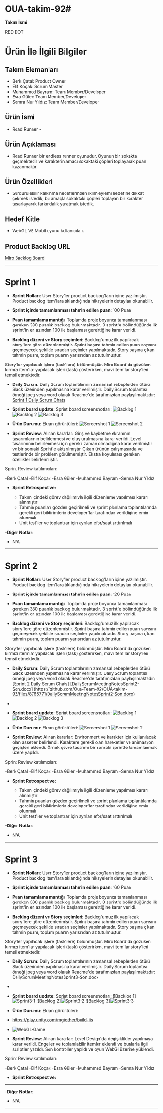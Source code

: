 # OUA-takim-92# 

**Takım İsmi**

RED DOT

# Ürün İle İlgili Bilgiler

## Takım Elemanları

- Berk Çatal: Product Owner
- Elif Koçak: Scrum Master
- Muhammed Bayram: Team Member/Developer
- Esra Güler: Team Member/Developer
- Semra Nur Yıldız: Team Member/Developer

## Ürün İsmi

- Road Runner -

## Ürün Açıklaması

- Road Runner bir endless runner oyunudur. Oyunun bir sokakta geçmektedir ve karakterin amacı sokaktaki çöpleri toplayarak puan kazanmaktır.   

## Ürün Özellikleri

- Sürdürülebilir kalkınma hedeflerinden iklim eylemi hedefine dikkat çekmek istedik, bu amaçla sokaktaki çöpleri toplayan bir karakter tasarlayarak farkındalık yaratmak istedik.

## Hedef Kitle

- WebGL VE Mobil oyunu kullanıcıları. 


## Product Backlog URL

[Miro Backlog Board](https://miro.com/app/board/uXjVO6IADgc=/?share_link_id=633196237869)

---

# Sprint 1

- **Sprint Notları**: User Story'ler product backlog'ların içine yazılmıştır. Product backlog item'lara tıklandığında hikayelerin detayları okunabilir.

- **Sprint içinde tamamlanması tahmin edilen puan**: 100 Puan

- **Puan tamamlama mantığı**: Toplamda proje boyunca tamamlanması gereken 380 puanlık backlog bulunmaktadır. 3 sprint'e bölündüğünde ilk sprint'in en azından 100 ile başlaması gerektiğine karar verildi.

- **Backlog düzeni ve Story seçimleri**: Backlog'umuz ilk yapılacak story'lere göre düzenlenmiştir. Sprint başına tahmin edilen puan sayısını geçmeyecek şekilde sıradan seçimler yapılmaktadır. Story başına çıkan tahmin puanı, toplam puanın yarısından az tutulmuştur. 

Story'ler yapılacak işlere (task'lere) bölünmüştür. Miro Board'da gözüken kırmızı item'lar yapılacak işleri (task) gösterirken, mavi item'lar story'leri temsil etmektedir.

- **Daily Scrum**: Daily Scrum toplantılarının zamansal sebeplerden ötürü Slack üzerinden yapılmasına karar verilmiştir. Daily Scrum toplantısı örneği jpeg veya word olarak Readme'de tarafımızdan paylaşılmaktadır: [Sprint 1 Daily Scrum Chats](https://github.com/Oua-Team-92/OUA-takim-92/files/8647543/DailyScrumMeetingNotesSprint1-Son.docx)

- **Sprint board update**: Sprint board screenshotları: 
![Backlog 1](https://user-images.githubusercontent.com/14163747/167310075-33173661-79fb-4293-a058-ddbcf3aed86d.png)
![Backlog 2](https://user-images.githubusercontent.com/14163747/167310154-f1386915-4426-4d5f-86a1-7e4b510682f4.png)
![Backlog 3](https://user-images.githubusercontent.com/14163747/167310178-22612d24-b6ee-4bdf-87b1-3c809ae5548a.png)

- **Ürün Durumu**: Ekran görüntüleri:
  ![Screenshot 1](https://user-images.githubusercontent.com/14163747/167310204-dbb00a97-1e86-4dd8-9200-8aa84160178f.png)
  ![Screenshot 2](https://user-images.githubusercontent.com/14163747/167310208-357294aa-58a2-4eb2-b14a-a05a6c50f1c5.png)

- **Sprint Review**: 
Alınan kararlar: Giriş ve kaybetme ekranının tasarımlarının belirlenmesi ve oluşturulmasına karar verildi. Level tasarımının belirlenmesi için gerekli zaman olmadığına karar verilmiştir ve bir sonraki Sprint'e aktarılmıştır. Çıkan ürünün çalışmasında ve testlerinde bir problem görülmemiştir. Ekstra koyulması gereken özellikler belirlenmiştir. 

Sprint Review katılımcıları: 

-Berk Çatal 
-Elif Koçak
-Esra Güler
-Muhammed Bayram
-Semra Nur Yıldız

- **Sprint Retrospective:**

  - Takım içindeki görev dağılımıyla ilgili düzenleme yapılması kararı alınmıştır
  - Tahmin puanları gözden geçirilmeli ve sprint planlama toplantılarında gerekli geri bildirimlerin developer'lar tarafından verildiğine emin olunmalı
  - Unit test'ler ve toplantılar için ayrılan efor/saat arttırılmalı 
  

-**Diğer Notlar**:
- N/A

---

# Sprint 2

- **Sprint Notları**: User Story'ler product backlog'ların içine yazılmıştır. Product backlog item'lara tıklandığında hikayelerin detayları okunabilir.

- **Sprint içinde tamamlanması tahmin edilen puan**: 120 Puan

- **Puan tamamlama mantığı**: Toplamda proje boyunca tamamlanması gereken 380 puanlık backlog bulunmaktadır. 3 sprint'e bölündüğünde ilk sprint'in en azından 100 ile başlaması gerektiğine karar verildi.

- **Backlog düzeni ve Story seçimleri**: Backlog'umuz ilk yapılacak story'lere göre düzenlenmiştir. Sprint başına tahmin edilen puan sayısını geçmeyecek şekilde sıradan seçimler yapılmaktadır. Story başına çıkan tahmin puanı, toplam puanın yarısından az tutulmuştur. 

Story'ler yapılacak işlere (task'lere) bölünmüştür. Miro Board'da gözüken kırmızı item'lar yapılacak işleri (task) gösterirken, mavi item'lar story'leri temsil etmektedir.

- **Daily Scrum**: Daily Scrum toplantılarının zamansal sebeplerden ötürü Slack üzerinden yapılmasına karar verilmiştir. Daily Scrum toplantısı örneği jpeg veya word olarak Readme'de tarafımızdan paylaşılmaktadır: [Sprint 2 Daily Scrum Chats] [DailyScrumMeetingNotesSprint2-Son.docx] (https://github.com/Oua-Team-92/OUA-takim-92/files/8765771/DailyScrumMeetingNotesSprint2-Son.docx)
- 
- **Sprint board update**: Sprint board screenshotları: 
![Backlog 1](https://user-images.githubusercontent.com/14163747/170119647-166ebe12-4d5d-4724-998d-f093fda1a3c7.png)
![Backlog 2](https://user-images.githubusercontent.com/14163747/170119636-f6253c83-3a5d-4652-92c6-05bed0962a70.png)
![Backlog 3](https://user-images.githubusercontent.com/14163747/170119626-fff2404a-c5a2-4650-b235-bff34b6c5019.png)

- **Ürün Durumu**: Ekran görüntüleri:
  ![Screenshot 1](https://user-images.githubusercontent.com/14163747/170120099-55514d4a-17d4-43fa-b467-a6db2961ff11.png)
  ![Screenshot 2](https://user-images.githubusercontent.com/14163747/170120157-5d7adf39-4a53-49c9-9ae9-905f4e8fdd9d.png)

- **Sprint Review**: 
Alınan kararlar: Environment ve karakter için kullanılacak olan assetler belirlendi. Karaktere gerekli olan hareketler ve animasyon geçişleri eklendi. Örnek çevre tasarımı bir sonraki sprintte tamamlanmak üzere yapıldı.

Sprint Review katılımcıları: 

-Berk Çatal 
-Elif Koçak
-Esra Güler
-Muhammed Bayram
-Semra Nur Yıldız

- **Sprint Retrospective:**

  - Takım içindeki görev dağılımıyla ilgili düzenleme yapılması kararı alınmıştır
  - Tahmin puanları gözden geçirilmeli ve sprint planlama toplantılarında gerekli geri bildirimlerin developer'lar tarafından verildiğine emin olunmalı
  - Unit test'ler ve toplantılar için ayrılan efor/saat arttırılmalı 
  

-**Diğer Notlar**:
- N/A

---

# Sprint 3

- **Sprint Notları**: User Story'ler product backlog'ların içine yazılmıştır. Product backlog item'lara tıklandığında hikayelerin detayları okunabilir.

- **Sprint içinde tamamlanması tahmin edilen puan**: 160 Puan

- **Puan tamamlama mantığı**: Toplamda proje boyunca tamamlanması gereken 380 puanlık backlog bulunmaktadır. 3 sprint'e bölündüğünde ilk sprint'in en azından 100 ile başlaması gerektiğine karar verildi.

- **Backlog düzeni ve Story seçimleri**: Backlog'umuz ilk yapılacak story'lere göre düzenlenmiştir. Sprint başına tahmin edilen puan sayısını geçmeyecek şekilde sıradan seçimler yapılmaktadır. Story başına çıkan tahmin puanı, toplam puanın yarısından az tutulmuştur. 

Story'ler yapılacak işlere (task'lere) bölünmüştür. Miro Board'da gözüken kırmızı item'lar yapılacak işleri (task) gösterirken, mavi item'lar story'leri temsil etmektedir.

- **Daily Scrum**: Daily Scrum toplantılarının zamansal sebeplerden ötürü Slack üzerinden yapılmasına karar verilmiştir. Daily Scrum toplantısı örneği jpeg veya word olarak Readme'de tarafımızdan paylaşılmaktadır: [DailyScrumMeetingNotesSprint3-Son.docx](https://github.com/Oua-Team-92/OUA-takim-92/files/8846729/DailyScrumMeetingNotesSprint3-Son.docx)
- 
- **Sprint board update**: Sprint board screenshotları: 
![Backlog 1]![Sprint3-1](https://user-images.githubusercontent.com/14163747/172224610-2e01a7d3-1f63-44cc-a8d0-b611f8da093c.png)
![Backlog 2]![Sprint3-2](https://user-images.githubusercontent.com/14163747/172224622-5e294484-c0b3-4a0f-aac2-c61f1758d9a5.png)
![Backlog 3]![Sprint3-3](https://user-images.githubusercontent.com/14163747/172224626-94bdd65b-02d5-4ae4-8fae-c186800efa4b.png)

- **Ürün Durumu**: Ekran görüntüleri:
- https://play.unity.com/mg/other/build-iis
- ![WebGL-Game](https://user-images.githubusercontent.com/14163747/172225400-b2d88019-5568-441a-b335-8c494862a249.png)
  

- **Sprint Review**: 
Alınan kararlar: Level Design'da değişiklikler yapılmaya karar verildi. Engeller ve toplanılabilir itemler eklendi ve bunlarla ilgili scriptler yazıldı. Son kontroller yapıldı ve oyun WebGl üzerine yüklendi.

Sprint Review katılımcıları: 

-Berk Çatal 
-Elif Koçak
-Esra Güler
-Muhammed Bayram
-Semra Nur Yıldız

- **Sprint Retrospective:**
---    

-**Diğer Notlar**:
- N/A

---
